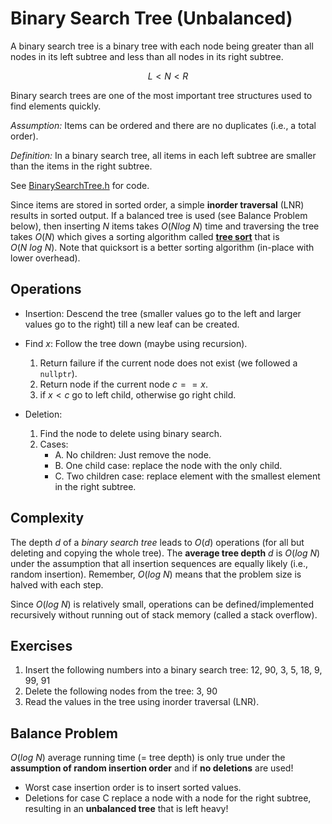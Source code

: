 # Binary Search Tree (Unbalanced)


A binary search tree is a binary tree with each node being greater than all nodes in its left subtree and less than all nodes in its right subtree.

$$L < N < R$$

Binary search trees are one of the most important tree structures used to find elements quickly.

_Assumption:_ Items can be ordered and there are no duplicates (i.e., a total order).

_Definition:_ In a binary search tree, all items in each left subtree are smaller than the items in the right subtree.

See [BinarySearchTree.h](BinarySearchTree.h) for code.

Since items are stored in sorted order, a simple **inorder traversal** (LNR) results in sorted output.
If a balanced tree is used (see Balance Problem below), then inserting $N$ items takes $O(N log\ N)$ time and traversing 
the tree takes $O(N)$ which gives a sorting algorithm called [**tree sort**](https://en.wikipedia.org/wiki/Tree_sort) that is $O(N\ log\ N)$. Note that quicksort is a better sorting algorithm (in-place with lower overhead).

## Operations
* Insertion: Descend the tree (smaller values go to the left and larger values go to the right) till a new leaf can be created.

* Find $x$: Follow the tree down (maybe using recursion).
    1. Return failure if the current node does not exist (we followed a `nullptr`).
    2. Return node if the current node $c == x$.
    3. if $x < c$ go to left child, otherwise go right child. 

* Deletion: 
    1. Find the node to delete using binary search.
    2. Cases:
        - A. No children: Just remove the node.
        - B. One child case: replace the node with the only child.
        - C. Two children case: replace element with the smallest element in
            the right subtree.

## Complexity 
The depth $d$ of a _binary search tree_ leads to $O(d)$ operations (for all but deleting and copying the whole tree). The **average tree depth** $d$ is $O(log\ N)$ under the
assumption that all insertion sequences are equally likely (i.e., random insertion). Remember, $O(log\ N)$ means 
that the problem size is halved with each step.

Since $O(log\ N)$ is relatively small, operations can be defined/implemented recursively without running out of stack memory (called a stack overflow).


## Exercises 
1. Insert the following numbers into a binary search tree: 12, 90, 3, 5, 18, 9, 99, 91
2. Delete the following nodes from the tree: 3, 90
3. Read the values in the tree using inorder traversal (LNR).


## Balance Problem
$O(log\ N)$ average running time (= tree depth) is only true under the **assumption of random insertion order** and if 
**no deletions** are used! 

* Worst case insertion order is to insert sorted values.
* Deletions for case C replace a node with a node for the right subtree, resulting in an **unbalanced tree** that 
  is left heavy!

